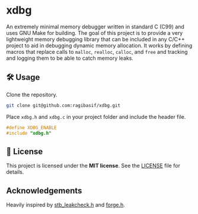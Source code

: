 # xdbg

An extremely minimal memory debugger written in standard C (C99) and uses GNU Make for building. The goal of this project is to provide a very lightweight memory debugging library that can be included in any C/C++ project to aid in debugging dynamic memory allocation. It works by defining macros that replace calls to `malloc`, `realloc`, `calloc`, and `free` and tracking and logging them to be able to catch memory leaks.

## 🛠️ Usage

Clone the repository.

```bash
git clone git@github.com:ragibasif/xdbg.git
```

Place `xdbg.h` and `xdbg.c` in your project folder and include the header file.

```c
#define XDBG_ENABLE
#include "xdbg.h"
```

## 🪪 License

This project is licensed under the **MIT license**. See the [LICENSE](LICENSE) file for details.

## Acknowledgements

Heavily inspired by [stb_leakcheck.h](https://github.com/nothings/stb/blob/master/stb_leakcheck.h) and [forge.h](https://github.com/quelsolaar/MergeSource/blob/main/forge.h).
